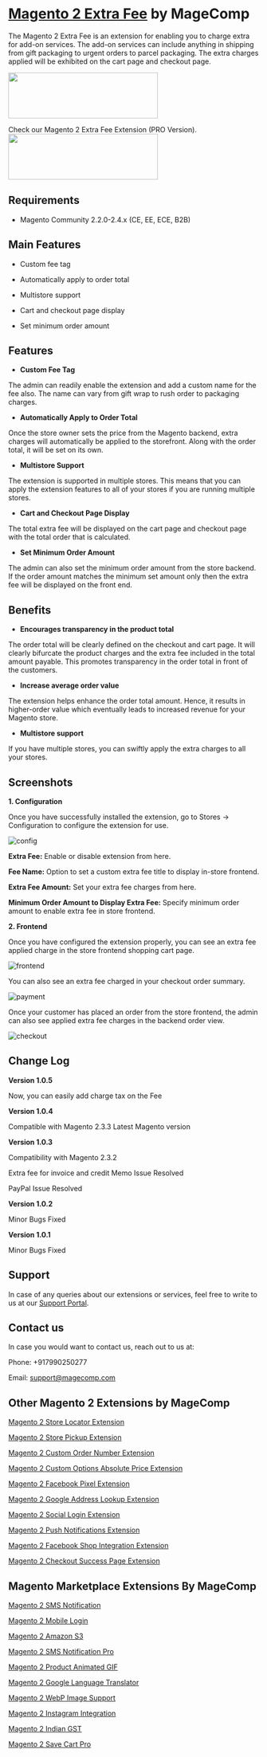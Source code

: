 # [Magento 2 Extra Fee](https://magecomp.com/magento-2-extra-fee.html) by MageComp

The Magento 2 Extra Fee is an extension for enabling you to charge extra for add-on services. The add-on services can include anything in shipping from gift packaging to urgent orders to parcel packaging. The extra charges applied will be exhibited on the cart page and checkout page. 

<a href="https://magecomp.com/magento-2-extra-fee.html"><img width="300" height="92" src="https://magecomp.com/media/button.webp"></a>

Check our Magento 2 Extra Fee Extension (PRO Version).
<a href="https://magecomp.com/magento-2-extra-fee-pro.html"><img width="300" height="92" src="https://magecomp.com/media/button.webp"></a>

## Requirements
* Magento Community 2.2.0-2.4.x (CE, EE, ECE, B2B)


## Main Features

* Custom fee tag

* Automatically apply to order total

* Multistore support

* Cart and checkout page display

* Set minimum order amount


## Features

* **Custom Fee Tag**

The admin can readily enable the extension and add a custom name for the fee also. The name can vary from gift wrap to rush order to packaging charges. 

* **Automatically Apply to Order Total**

Once the store owner sets the price from the Magento backend, extra charges will automatically be applied to the storefront. Along with the order total, it will be set on its own. 

* **Multistore Support**

The extension is supported in multiple stores. This means that you can apply the extension features to all of your stores if you are running multiple stores. 

* **Cart and Checkout Page Display**

The total extra fee will be displayed on the cart page and checkout page with the total order that is calculated.

* **Set Minimum Order Amount**

The admin can also set the minimum order amount from the store backend. If the order amount matches the minimum set amount only then the extra fee will be displayed on the front end.

## Benefits

* **Encourages transparency in the product total**

The order total will be clearly defined on the checkout and cart page. It will clearly bifurcate the product charges and the extra fee included in the total amount payable. This promotes transparency in the order total in front of the customers. 

* **Increase average order value**

The extension helps enhance the order total amount. Hence, it results in higher-order value which eventually leads to increased revenue for your Magento store.

* **Multistore support**

If you have multiple stores, you can swiftly apply the extra charges to all your stores.

## Screenshots

**1. Configuration**

Once you have successfully installed the extension, go to Stores -> Configuration to configure the extension for use.

![config](https://user-images.githubusercontent.com/8856845/148198405-12a42b69-5c0d-49e7-b613-883e820f7db3.png)


**Extra Fee:** Enable or disable extension from here.

**Fee Name:** Option to set a custom extra fee title to display in-store frontend.

**Extra Fee Amount:** Set your extra fee charges from here.

**Minimum Order Amount to Display Extra Fee:** Specify minimum order amount to enable extra fee in store frontend.

**2. Frontend**

Once you have configured the extension properly, you can see an extra fee applied charge in the store frontend shopping cart page.

![frontend](https://user-images.githubusercontent.com/8856845/148198647-2c54f516-7b45-453b-96ca-72a16bc27482.png)

You can also see an extra fee charged in your checkout order summary.

![payment](https://user-images.githubusercontent.com/8856845/148198837-64fe8eec-3091-49e8-847f-f6f3138a8795.png)

Once your customer has placed an order from the store frontend, the admin can also see applied extra fee charges in the backend order view.

![checkout](https://user-images.githubusercontent.com/8856845/148199007-f8e252a0-c4ff-452d-9b6d-834f8f8a5adc.png)

## Change Log

**Version 1.0.5**

Now, you can easily add charge tax on the Fee

**Version 1.0.4**

Compatible with Magento 2.3.3 Latest Magento version

**Version 1.0.3**

Compatibility with Magento 2.3.2

Extra fee for invoice and credit Memo Issue Resolved

PayPal Issue Resolved

**Version 1.0.2**

Minor Bugs Fixed

**Version 1.0.1**

Minor Bugs Fixed

## Support

In case of any queries about our extensions or services, feel free to write to us at our [Support Portal](https://magecomp.com/support/).

## Contact us

In case you would want to contact us, reach out to us at:

Phone: +917990250277

Email: [support@magecomp.com](mailto:support@magecomp.com)

## Other Magento 2 Extensions by MageComp

[Magento 2 Store Locator Extension](https://magecomp.com/magento-2-store-locator.html)

[Magento 2 Store Pickup Extension](https://magecomp.com/magento-2-store-pickup.html)

[Magento 2 Custom Order Number Extension](https://magecomp.com/magento-2-custom-order-number.html)

[Magento 2 Custom Options Absolute Price Extension](https://magecomp.com/magento-2-custom-options-absolute-price.html)

[Magento 2 Facebook Pixel Extension](https://magecomp.com/magento-2-facebook-pixel.html)

[Magento 2 Google Address Lookup Extension](https://magecomp.com/magento-2-google-address-lookup.html)

[Magento 2 Social Login Extension](https://magecomp.com/magento-2-social-login.html)

[Magento 2 Push Notifications Extension](https://magecomp.com/magento-2-push-notifications.html)

[Magento 2 Facebook Shop Integration Extension](https://magecomp.com/magento-2-facebook-shop-integration.html)

[Magento 2 Checkout Success Page Extension](https://magecomp.com/magento-2-checkout-success-page.html)


## Magento Marketplace Extensions By MageComp

[Magento 2 SMS Notification](https://marketplace.magento.com/magecomp-module-sms.html)

[Magento 2 Mobile Login](https://marketplace.magento.com/magecomp-module-mobilelogin.html)

[Magento 2 Amazon S3](https://marketplace.magento.com/magecomp-magento-2-amazon-s3.html)

[Magento 2 SMS Notification Pro](https://marketplace.magento.com/magecomp-magento-2-sms-notification-pro.html)

[Magento 2 Product Animated GIF](https://marketplace.magento.com/magecomp-magento-2-product-animated-gif.html)

[Magento 2 Google Language Translator](https://marketplace.magento.com/magecomp-module-googlelangtranslator.html)

[Magento 2 WebP Image Support](https://marketplace.magento.com/magecomp-magento-2-webp-image-support.html)

[Magento 2 Instagram Integration](https://marketplace.magento.com/magecomp-magento-2-instagram-integration.html)

[Magento 2 Indian GST](https://marketplace.magento.com/magecomp-module-gstcharge.html)

[Magento 2 Save Cart Pro](https://marketplace.magento.com/magecomp-module-savecartpro.html)
